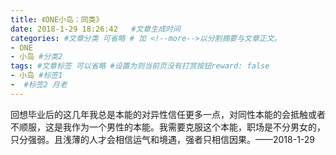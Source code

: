 ```yaml
---
title: 《ONE小岛：同类》
date: 2018-1-29 18:26:42   #文章生成时间
categories: #文章分类 可省略 # 加 <!--more-->以分割摘要与文章正文。
- ONE
- 小岛 #分类2
tags: #文章标签 可以省略 #设置为则当前页没有打赏按钮reward: false
- 小岛 #标签1
-  #标签2 月老
---
```

回想毕业后的这几年我总是本能的对异性信任更多一点，对同性本能的会抵触或者不顺服，这是我作为一个男性的本能。我需要克服这个本能，职场是不分男女的，只分强弱。且浅薄的人才会相信运气和境遇，强者只相信因果。——2018-1-29











